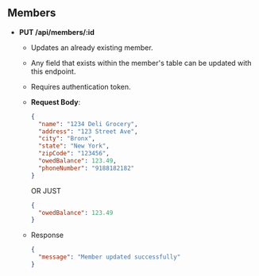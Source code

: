 ## Members

- **PUT /api/members/:id**

  - Updates an already existing member.
  - Any field that exists within the member's table can be updated with this endpoint.
  - Requires authentication token.
  - **Request Body**:

    ```json
    {
      "name": "1234 Deli Grocery",
      "address": "123 Street Ave",
      "city": "Bronx",
      "state": "New York",
      "zipCode": "123456",
      "owedBalance": 123.49,
      "phoneNumber": "9188182182"
    }
    ```

    OR JUST

    ```json
    {
      "owedBalance": 123.49
    }
    ```

  - Response

    ```json
    {
      "message": "Member updated successfully"
    }
    ```
